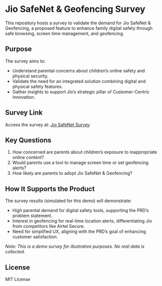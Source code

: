 # Jio SafeNet & Geofencing Survey

This repository hosts a survey to validate the demand for Jio SafeNet & Geofencing, a proposed feature to enhance family digital safety through safe browsing, screen time management, and geofencing.

## Purpose
The survey aims to:
- Understand parental concerns about children’s online safety and physical security.
- Validate the need for an integrated solution combining digital and physical safety features.
- Gather insights to support Jio’s strategic pillar of Customer-Centric Innovation.

## Survey Link
Access the survey at: [Jio SafeNet Survey](https://yourusername.github.io/JioSafeNet-Survey/)

## Key Questions
1. How concerned are parents about children’s exposure to inappropriate online content?
2. Would parents use a tool to manage screen time or set geofencing alerts?
3. How likely are parents to adopt Jio SafeNet & Geofencing?

## How It Supports the Product
The survey results (simulated for this demo) will demonstrate:
- High parental demand for digital safety tools, supporting the PRD’s problem statement.
- Interest in geofencing for real-time location alerts, differentiating Jio from competitors like Airtel Secure.
- Need for simplified UX, aligning with the PRD’s goal of enhancing customer satisfaction.

*Note: This is a demo survey for illustrative purposes. No real data is collected.*

## License
MIT License
